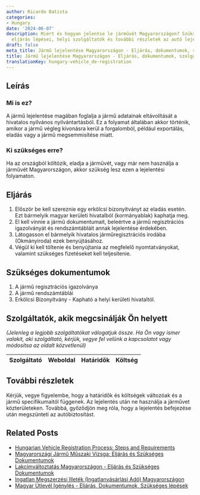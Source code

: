 ```yaml
---
author: Ricardo Batista
categories:
- Hungary
date: '2024-06-07'
description: Miért és hogyan jelentse le járművét Magyarországon? Szükséges dokumentumok,
  eljárás lépései, helyi szolgáltatók és további részletek az autó lejelentéséről.
draft: false
meta_title: Jármű lejelentése Magyarországon - Eljárás, dokumentumok, szolgáltatók
title: Jármű lejelentése Magyarországon - Eljárás, dokumentumok, szolgáltatók
translationKey: hungary-vehicle_de-registration
---
```



## Leírás
### Mi is ez?
A jármű lejelentése magában foglalja a jármű adatainak eltávolítását a hivatalos nyilvános nyilvántartásból. Ez a folyamat általában akkor történik, amikor a jármű végleg kivonásra kerül a forgalomból, például exportálás, eladás vagy a jármű megsemmisítése miatt.

### Ki szükséges erre?
Ha az országból költözik, eladja a járművét, vagy már nem használja a járművét Magyarországon, akkor szükség lesz ezen a lejelentési folyamaton.

## Eljárás
1. Először be kell szereznie egy erkölcsi bizonyítványt az eladás esetén. Ezt bármelyik magyar kerületi hivatalból (kormányablak) kaphatja meg.
2. El kell vinnie a jármű dokumentumait, beleértve a jármű regisztrációs igazolványát és rendszámtábláit annak lejelentése érdekében.
3. Látogasson el bármelyik hivatalos járműregisztrációs irodába (Okmányiroda) ezek benyújtásához.
4. Végül ki kell töltenie és benyújtania az megfelelő nyomtatványokat, valamint szükséges fizetéseket kell teljesítenie.

## Szükséges dokumentumok
1. A jármű regisztrációs igazolványa
2. A jármű rendszámtáblái
3. Erkölcsi Bizonyítvány - Kapható a helyi kerületi hivataltól.

## Szolgáltatók, akik megcsinálják Ön helyett

_(Jelenleg a legjobb szolgáltatókat válogatjuk össze. Ha Ön vagy ismer valakit, aki szolgáltató, kérjük, vegye fel velünk a kapcsolatot vagy módosítsa az oldalt közvetlenül)_

| Szolgáltató     |     Weboldal    |     Határidők    |       Költség     |
| :-------------: | :-------------: |  :-------------: | :-------------: |

## További részletek
Kérjük, vegye figyelembe, hogy a határidők és költségek változóak és a jármű specifikumaitól függenek. Az lejelentés után ne használja a járművet közterületeken. Továbbá, győződjön meg róla, hogy a lejelentés befejezése után megszünteti az autóbiztosítást.
## Related Posts

- [Hungarian Vehicle Registration Process: Steps and Requirements](https://tramitit.com/hu/guides/hungary/gepjarmu_forgalomba_helyezese/)
- [Magyarországi Jármű Műszaki Vizsga: Eljárás és Szükséges Dokumentumok](https://tramitit.com/hu/guides/hungary/gepjarmu_muszaki_vizsga_idopont_foglalas/)
- [Lakcímváltoztatás Magyarországon - Eljárás és Szükséges Dokumentumok](https://tramitit.com/hu/guides/hungary/lakohely_bejelentese/)
- [Ingatlan Megszerzési Illeték (Ingatlanvásárlási Adó) Magyarországon](https://tramitit.com/hu/guides/hungary/vagyonszerzesi_illetek_befizetese/)
- [Magyar Útlevél Igénylés - Eljárás, Dokumentumok, Szükséges lépések](https://tramitit.com/hu/guides/hungary/utlevel_igenylese/)